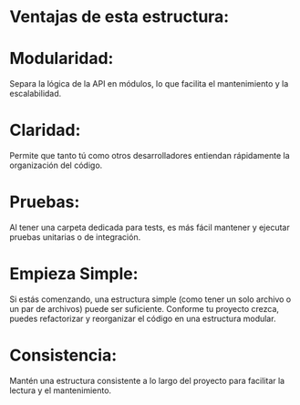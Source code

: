 # Ventajas de esta estructura:

# Modularidad: 
Separa la lógica de la API en módulos, lo que facilita el mantenimiento y la escalabilidad.

# Claridad: 
Permite que tanto tú como otros desarrolladores entiendan rápidamente la organización del código.

# Pruebas: 
Al tener una carpeta dedicada para tests, es más fácil mantener y ejecutar pruebas unitarias o de integración.



# Empieza Simple:
Si estás comenzando, una estructura simple (como tener un solo archivo o un par de archivos) puede ser suficiente. Conforme tu proyecto crezca, puedes refactorizar y reorganizar el código en una estructura modular.

# Consistencia:
Mantén una estructura consistente a lo largo del proyecto para facilitar la lectura y el mantenimiento.